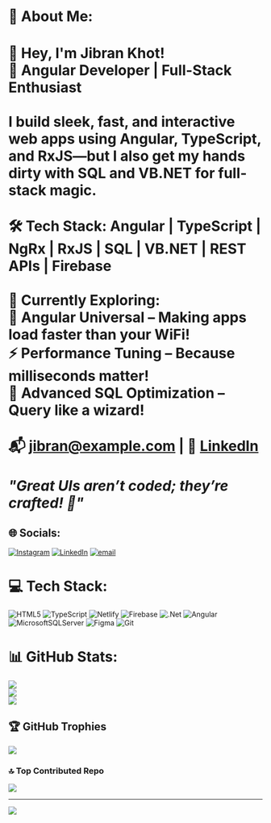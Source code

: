 # 💫 About Me:
# 👋 Hey, I'm Jibran Khot!  <br>🚀 **Angular Developer | Full-Stack Enthusiast**  <br><br>I build **sleek, fast, and interactive** web apps using **Angular, TypeScript, and RxJS**—but I also get my hands dirty with **SQL and VB.NET** for full-stack magic.  <br><br>🛠 **Tech Stack:** Angular | TypeScript | NgRx | RxJS | SQL | VB.NET | REST APIs | Firebase  <br><br>🎯 **Currently Exploring:**  <br>🚀 **Angular Universal** – Making apps load faster than your WiFi!  <br>⚡ **Performance Tuning** – Because milliseconds matter!  <br>🧠 **Advanced SQL Optimization** – Query like a wizard!  <br><br>📬 **[jibran@example.com](mailto:jibran@example.com)** | 💼 **[LinkedIn](https://www.linkedin.com/in/jibrankhot/)**  <br><br>*"Great UIs aren’t coded; they’re crafted! 🚀"*<br>


## 🌐 Socials:
[![Instagram](https://img.shields.io/badge/Instagram-%23E4405F.svg?logo=Instagram&logoColor=white)](https://instagram.com/jibran_khot) [![LinkedIn](https://img.shields.io/badge/LinkedIn-%230077B5.svg?logo=linkedin&logoColor=white)](https://linkedin.com/in/jibran-khot) [![email](https://img.shields.io/badge/Email-D14836?logo=gmail&logoColor=white)](mailto:jibrankhot5@gmail.com) 

# 💻 Tech Stack:
![HTML5](https://img.shields.io/badge/html5-%23E34F26.svg?style=plastic&logo=html5&logoColor=white) ![TypeScript](https://img.shields.io/badge/typescript-%23007ACC.svg?style=plastic&logo=typescript&logoColor=white) ![Netlify](https://img.shields.io/badge/netlify-%23000000.svg?style=plastic&logo=netlify&logoColor=#00C7B7) ![Firebase](https://img.shields.io/badge/firebase-%23039BE5.svg?style=plastic&logo=firebase) ![.Net](https://img.shields.io/badge/.NET-5C2D91?style=plastic&logo=.net&logoColor=white) ![Angular](https://img.shields.io/badge/angular-%23DD0031.svg?style=plastic&logo=angular&logoColor=white) ![MicrosoftSQLServer](https://img.shields.io/badge/Microsoft%20SQL%20Server-CC2927?style=plastic&logo=microsoft%20sql%20server&logoColor=white) ![Figma](https://img.shields.io/badge/figma-%23F24E1E.svg?style=plastic&logo=figma&logoColor=white) ![Git](https://img.shields.io/badge/git-%23F05033.svg?style=plastic&logo=git&logoColor=white)
# 📊 GitHub Stats:
![](https://github-readme-stats.vercel.app/api?username=jibranKhot&theme=aura&hide_border=false&include_all_commits=true&count_private=true)<br/>
![](https://github-readme-streak-stats.herokuapp.com/?user=jibranKhot&theme=aura&hide_border=false)<br/>
![](https://github-readme-stats.vercel.app/api/top-langs/?username=jibranKhot&theme=aura&hide_border=false&include_all_commits=true&count_private=true&layout=compact)

## 🏆 GitHub Trophies
![](https://github-profile-trophy.vercel.app/?username=jibranKhot&theme=radical&no-frame=false&no-bg=false&margin-w=4)

### 🔝 Top Contributed Repo
![](https://github-contributor-stats.vercel.app/api?username=jibranKhot&limit=5&theme=dark&combine_all_yearly_contributions=true)

---
[![](https://visitcount.itsvg.in/api?id=jibranKhot&icon=0&color=0)](https://visitcount.itsvg.in)

<!-- Proudly created with GPRM ( https://gprm.itsvg.in ) -->
